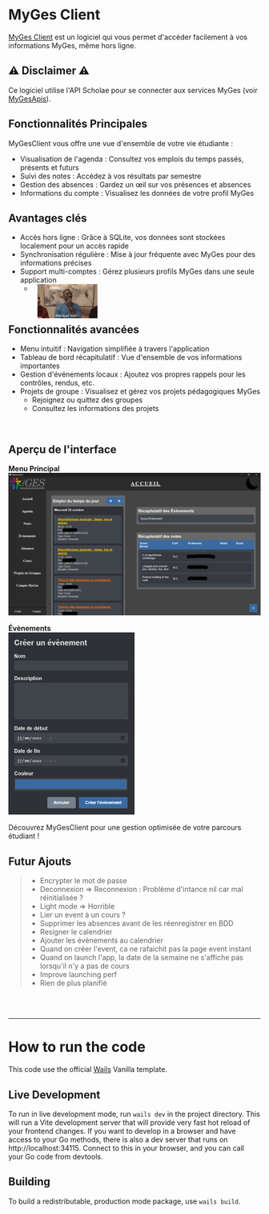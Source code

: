 # MyGes Client
[MyGes Client](https://github.com/Spatulox/MyGesClient) est un logiciel qui vous permet d'accéder facilement à vos informations MyGes, même hors ligne.

## ⚠️ Disclaimer ⚠️ 
Ce logiciel utilise l'API Scholae pour se connecter aux services MyGes (voir [MyGesApis](https://github.com/Spatulox/MyGesApis)).<br>

## Fonctionnalités Principales
MyGesClient vous offre une vue d'ensemble de votre vie étudiante :
- Visualisation de l'agenda : Consultez vos emplois du temps passés, présents et futurs
- Suivi des notes : Accédez à vos résultats par semestre
- Gestion des absences : Gardez un œil sur vos présences et absences
- Informations du compte : Visualisez les données de votre profil MyGes

## Avantages clés
- Accès hors ligne : Grâce à SQLite, vos données sont stockées localement pour un accès rapide
- Synchronisation régulière : Mise à jour fréquente avec MyGes pour des informations précises
- Support multi-comptes : Gérez plusieurs profils MyGes dans une seule application
  - <img src="./README-src/omar-sy.gif" width="120px" style="position: absolute; transform: translateX(10px);">

<br>

## Fonctionnalités avancées
- Menu intuitif : Navigation simplifiée à travers l'application
- Tableau de bord récapitulatif : Vue d'ensemble de vos informations importantes
- Gestion d'événements locaux : Ajoutez vos propres rappels pour les contrôles, rendus, etc.
- Projets de groupe : Visualisez et gérez vos projets pédagogiques MyGes
    - Rejoignez ou quittez des groupes
    - Consultez les informations des projets
<br>

## Aperçu de l'interface
__Menu Principal__
<img src="./README-src/menu_principal.png">

__Évènements__<br>
<img src="./README-src/create_event.png" style="width: 50%;">


Découvrez MyGesClient pour une gestion optimisée de votre parcours étudiant !

## Futur Ajouts
> - Encrypter le mot de passe
> - Deconnexion => Reconnexion : Problème d'intance nil car mal réinitialisée ?
> - Light mode => Horrible
> - Lier un event à un cours ?
> - Supprimer les absences avant de les réenregistrer en BDD
> - Resigner le calendrier
> - Ajouter les évènements au calendrier
> - Quand on créer l'event, ca ne rafaichit pas la page event instant
> - Quand on launch l'app, la date de la semaine ne s'affiche pas lorsqu'il n'y a pas de cours
> - Improve launching perf
> - Rien de plus planifié

<br><br><hr>
# How to run the code

This code use the official [Wails](https://wails.io/) Vanilla template.

## Live Development

To run in live development mode, run `wails dev` in the project directory. This will run a Vite development
server that will provide very fast hot reload of your frontend changes. If you want to develop in a browser
and have access to your Go methods, there is also a dev server that runs on http://localhost:34115. Connect
to this in your browser, and you can call your Go code from devtools.

## Building

To build a redistributable, production mode package, use `wails build`.
